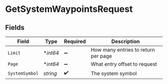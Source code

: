 # GetSystemWaypointsRequest


## Fields

| Field                               | Type                                | Required                            | Description                         |
| ----------------------------------- | ----------------------------------- | ----------------------------------- | ----------------------------------- |
| `Limit`                             | **int64*                            | :heavy_minus_sign:                  | How many entries to return per page |
| `Page`                              | **int64*                            | :heavy_minus_sign:                  | What entry offset to request        |
| `SystemSymbol`                      | *string*                            | :heavy_check_mark:                  | The system symbol                   |